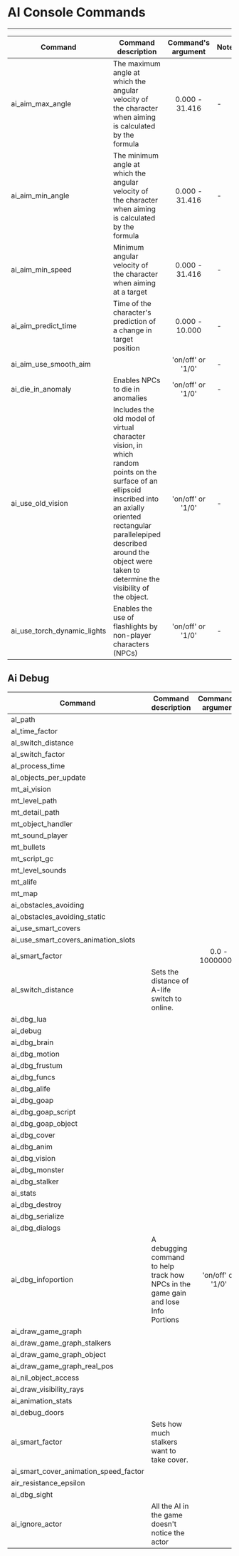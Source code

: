 # AI Console Commands

___

| Command | Command description | Command's argument | Note |
|---|---|:---:|---|
| ai_aim_max_angle | The maximum angle at which the angular velocity of the character when aiming is calculated by the formula | 0.000 - 31.416 | - |
| ai_aim_min_angle | The minimum angle at which the angular velocity of the character when aiming is calculated by the formula | 0.000 - 31.416 | - |
| ai_aim_min_speed | Minimum angular velocity of the character when aiming at a target | 0.000 - 31.416 | - |
| ai_aim_predict_time | Time of the character's prediction of a change in target position | 0.000 - 10.000 | - |
| ai_aim_use_smooth_aim |  | 'on/off' or '1/0' | - |
| ai_die_in_anomaly | Enables NPCs to die in anomalies | 'on/off' or '1/0' | - |
| ai_use_old_vision | Includes the old model of virtual character vision, in which random points on the surface of an ellipsoid inscribed into an axially oriented rectangular parallelepiped described around the object were taken to determine the visibility of the object. | 'on/off' or '1/0' | - |
| ai_use_torch_dynamic_lights | Enables the use of flashlights by non-player characters (NPCs) | 'on/off' or '1/0' | - |

## Ai Debug

| Command | Command description | Command's argument | Note |
|---|---|:---:|---|
| al_path |  |  | - |
| al_time_factor |  |  | - |
| al_switch_distance |  |  | - |
| al_switch_factor |  |  | - |
| al_process_time |  |  |  |
| al_objects_per_update |  |  |  |
| mt_ai_vision |  |  | - |
| mt_level_path |  |  | - |
| mt_detail_path |  |  | - |
| mt_object_handler |  |  | - |
| mt_sound_player |  |  | - |
| mt_bullets |  |  | - |
| mt_script_gc |  |  | - |
| mt_level_sounds |  |  | - |
| mt_alife |  |  | - |
| mt_map |  |  | - |
| ai_obstacles_avoiding |  |  | - |
| ai_obstacles_avoiding_static |  |  | - |
| ai_use_smart_covers |  |  | - |
| ai_use_smart_covers_animation_slots |  |  | - |
| ai_smart_factor |  | 0.0 - 1000000.0 | - |
| al_switch_distance | Sets the distance of A-life switch to online.  |  |  |
| ai_dbg_lua |  |  | - |
| ai_debug |  |  | - |
| ai_dbg_brain |  |  | - |
| ai_dbg_motion |  |  | - |
| ai_dbg_frustum |  |  | - |
| ai_dbg_funcs |  |  | - |
| ai_dbg_alife |  |  | - |
| ai_dbg_goap |  |  | - |
| ai_dbg_goap_script |  |  | - |
| ai_dbg_goap_object |  |  | - |
| ai_dbg_cover |  |  | - |
| ai_dbg_anim |  |  | - |
| ai_dbg_vision |  |  | - |
| ai_dbg_monster |  |  | - |
| ai_dbg_stalker |  |  | - |
| ai_stats |  |  | - |
| ai_dbg_destroy |  |  | - |
| ai_dbg_serialize |  |  | - |
| ai_dbg_dialogs |  |  | - |
| ai_dbg_infoportion | A debugging command to help track how NPCs in the game gain and lose Info Portions | 'on/off' or '1/0' | - |
| ai_draw_game_graph |  |  | - |
| ai_draw_game_graph_stalkers |  |  | - |
| ai_draw_game_graph_object |  |  | - |
| ai_draw_game_graph_real_pos |  |  | - |
| ai_nil_object_access |  |  | - |
| ai_draw_visibility_rays |  |  | - |
| ai_animation_stats |  |  | - |
| ai_debug_doors |  |  | - |
| ai_smart_factor | Sets how much stalkers want to take cover. |  |  |
| ai_smart_cover_animation_speed_factor |  |  | - |
| air_resistance_epsilon |  |  | - |
| ai_dbg_sight |  |  | - |
| ai_ignore_actor | All the AI in the game doesn't notice the actor |  | - |
